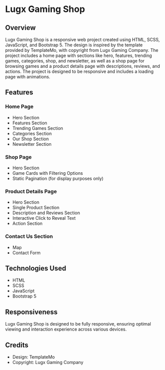 # Lugx Gaming Shop

## Overview

Lugx Gaming Shop is a responsive web project created using HTML, SCSS, JavaScript, and Bootstrap 5. The design is inspired by the template provided by TemplateMo, with copyright from Lugx Gaming Company. The project includes a home page with sections like hero, features, trending games, categories, shop, and newsletter, as well as a shop page for browsing games and a product details page with descriptions, reviews, and actions. The project is designed to be responsive and includes a loading page with animations.

## Features

### Home Page
- Hero Section
- Features Section
- Trending Games Section
- Categories Section
- Our Shop Section
- Newsletter Section

### Shop Page
- Hero Section
- Game Cards with Filtering Options
- Static Pagination (for display purposes only)

### Product Details Page
- Hero Section
- Single Product Section
- Description and Reviews Section
- Interactive Click to Reveal Text
- Action Section

### Contact Us Section
- Map
- Contact Form

## Technologies Used

- HTML
- SCSS
- JavaScript
- Bootstrap 5

## Responsiveness

Lugx Gaming Shop is designed to be fully responsive, ensuring optimal viewing and interaction experience across various devices.

## Credits

- Design: TemplateMo
- Copyright: Lugx Gaming Company